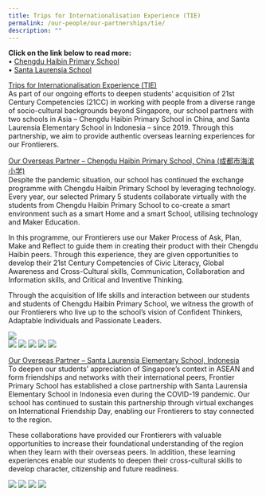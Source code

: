 ```yaml
---
title: Trips for Internationalisation Experience (TIE)
permalink: /our-people/our-partnerships/tie/
description: ""
---
```

**Click on the link below to read more:**<br>
•	[Chengdu Haibin Primary School](/chengdu-haibin/)<br>
•	[Santa Laurensia School](/santa-laurensia/)

<u>Trips for Internationalisation Experience (TIE)<br></u>
As part of our ongoing efforts to deepen students’ acquisition of 21st Century Competencies (21CC) in working with people from a diverse range of socio-cultural backgrounds beyond Singapore, our school partners with two schools in Asia – Chengdu Haibin Primary School in China, and Santa Laurensia Elementary School in Indonesia – since 2019. Through this partnership, we aim to provide authentic overseas learning experiences for our Frontierers.

<u>Our Overseas Partner – Chengdu Haibin Primary School, China (成都市海滨小学)<br></u>
Despite the pandemic situation, our school has continued the exchange programme with Chengdu Haibin Primary School by leveraging technology. Every year, our selected Primary 5 students collaborate virtually with the students from Chengdu Haibin Primary School to co-create a smart environment such as a smart Home and a smart School, utilising technology and Maker Education.&nbsp;

In this programme, our Frontierers use our Maker Process of Ask, Plan, Make and Reflect to guide them in creating their product with their Chengdu Haibin peers. Through this experience, they are given opportunities to develop their 21st Century Competencies of Civic Literacy, Global Awareness and Cross-Cultural skills, Communication, Collaboration and Information skills, and Critical and Inventive Thinking.

Through the acquisition of life skills and interaction between our students and students of Chengdu Haibin Primary School, we witness the growth of our Frontierers who live up to the school’s vision of Confident Thinkers, Adaptable Individuals and 
Passionate Leaders.

![](/images/chengdu1.jpeg)<br>
![](/images/chengdu2.jpeg)
![](/images/chengdu3.jpeg)
![](/images/chengdu4.jpeg)
![](/images/chengdu5.jpeg)
![](/images/chengdu6.jpeg)


   
<u>Our Overseas Partner – Santa Laurensia Elementary School, Indonesia<br></u>
To deepen our students’ appreciation of Singapore’s context in ASEAN and form friendships and networks with their international peers, Frontier Primary School has established a close partnership with Santa Laurensia Elementary School in Indonesia even during the COVID-19 pandemic. Our school has continued to sustain this partnership through virtual exchanges on International Friendship Day, enabling our Frontierers to stay connected to the region.

These collaborations have provided our Frontierers with valuable opportunities to increase their foundational understanding of the region when they learn with their overseas peers. In addition, these learning experiences enable our students to deepen their cross-cultural skills to develop character, citizenship and future readiness.

![](/images/ifd%20pandemic%20times.png)
![](/images/ifd%20prepandemic%20-%20visit%20to%20indonesia.JPG)
![](/images/ifd%20prepandemic%201%20-%20visit%20to%20fps.jpg)
![](/images/ifd%20prepandemic%202%20-%20%20visit%20to%20fps.jpg)